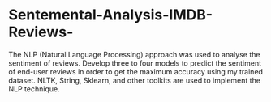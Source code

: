 # Sentemental-Analysis-IMDB-Reviews-

The NLP (Natural Language Processing) approach was used to analyse the sentiment of reviews. 
Develop three to four models to predict the sentiment of end-user reviews in order to get the maximum accuracy using my trained dataset.
NLTK, String, Sklearn, and other toolkits are used to implement the NLP technique.
